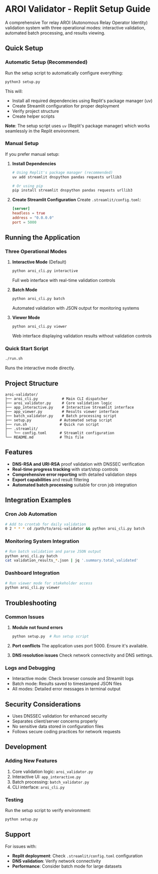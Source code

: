 # AROI Validator - Replit Setup Guide

A comprehensive Tor relay AROI (Autonomous Relay Operator Identity) validation system with three operational modes: interactive validation, automated batch processing, and results viewing.

## Quick Setup

### Automatic Setup (Recommended)
Run the setup script to automatically configure everything:

```bash
python3 setup.py
```

This will:
- Install all required dependencies using Replit's package manager (uv)
- Create Streamlit configuration for proper deployment
- Verify project structure
- Create helper scripts

**Note**: The setup script uses `uv` (Replit's package manager) which works seamlessly in the Replit environment.

### Manual Setup
If you prefer manual setup:

1. **Install Dependencies**
   ```bash
   # Using Replit's package manager (recommended)
   uv add streamlit dnspython pandas requests urllib3
   
   # Or using pip
   pip install streamlit dnspython pandas requests urllib3
   ```

2. **Create Streamlit Configuration**
   Create `.streamlit/config.toml`:
   ```toml
   [server]
   headless = true
   address = "0.0.0.0"
   port = 5000
   ```

## Running the Application

### Three Operational Modes

1. **Interactive Mode** (Default)
   ```bash
   python aroi_cli.py interactive
   ```
   Full web interface with real-time validation controls

2. **Batch Mode**
   ```bash
   python aroi_cli.py batch
   ```
   Automated validation with JSON output for monitoring systems

3. **Viewer Mode**
   ```bash
   python aroi_cli.py viewer
   ```
   Web interface displaying validation results without validation controls

### Quick Start Script
```bash
./run.sh
```
Runs the interactive mode directly.

## Project Structure

```
aroi-validator/
├── aroi_cli.py           # Main CLI dispatcher
├── aroi_validator.py     # Core validation logic
├── app_interactive.py    # Interactive Streamlit interface
├── app_viewer.py         # Results viewer interface
├── batch_validator.py    # Batch processing script
├── setup.py             # Automated setup script
├── run.sh               # Quick run script
├── .streamlit/
│   └── config.toml      # Streamlit configuration
└── README.md            # This file
```

## Features

- **DNS-RSA and URI-RSA** proof validation with DNSSEC verification
- **Real-time progress tracking** with start/stop controls
- **Comprehensive error reporting** with detailed validation steps
- **Export capabilities** and result filtering
- **Automated batch processing** suitable for cron job integration

## Integration Examples

### Cron Job Automation
```bash
# Add to crontab for daily validation
0 2 * * * cd /path/to/aroi-validator && python aroi_cli.py batch
```

### Monitoring System Integration
```bash
# Run batch validation and parse JSON output
python aroi_cli.py batch
cat validation_results_*.json | jq '.summary.total_validated'
```

### Dashboard Integration
```bash
# Run viewer mode for stakeholder access
python aroi_cli.py viewer
```

## Troubleshooting

### Common Issues

1. **Module not found errors**
   ```bash
   python setup.py  # Run setup script
   ```

2. **Port conflicts**
   The application uses port 5000. Ensure it's available.

3. **DNS resolution issues**
   Check network connectivity and DNS settings.

### Logs and Debugging
- Interactive mode: Check browser console and Streamlit logs
- Batch mode: Results saved to timestamped JSON files
- All modes: Detailed error messages in terminal output

## Security Considerations

- Uses DNSSEC validation for enhanced security
- Separates client/server concerns properly
- No sensitive data stored in configuration files
- Follows secure coding practices for network requests

## Development

### Adding New Features
1. Core validation logic: `aroi_validator.py`
2. Interactive UI: `app_interactive.py`
3. Batch processing: `batch_validator.py`
4. CLI interface: `aroi_cli.py`

### Testing
Run the setup script to verify environment:
```bash
python setup.py
```

## Support

For issues with:
- **Replit deployment**: Check `.streamlit/config.toml` configuration
- **DNS validation**: Verify network connectivity
- **Performance**: Consider batch mode for large datasets